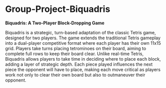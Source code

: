 # Group-Project-Biquadris

**Biquadris: A Two-Player Block-Dropping Game**

Biquadris is a strategic, turn-based adaptation of the classic Tetris game, designed for two players. The game extends the traditional Tetris gameplay into a dual-player competitive format where each player has their own 11x15 grid. Players take turns placing tetrominoes on their board, aiming to complete full rows to keep their board clear. Unlike real-time Tetris, Biquadris allows players to take time in deciding where to place each block, adding a layer of strategic depth. Each piece played influences the next piece the opponent will have to place, making each move critical as players work not only to clear their own board but also to outmaneuver their opponent.

